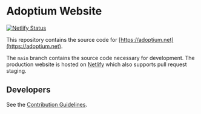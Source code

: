 # Adoptium Website

[![Netlify Status](https://api.netlify.com/api/v1/badges/f06c6c2c-5774-4537-b086-a2b47e2ea644/deploy-status)](https://app.netlify.com/sites/eclipsefdn-adoptium/deploys)

This repository contains the source code for [https://adoptium.net](https://adoptium.net).

The `main` branch contains the source code necessary for development. The production website is hosted on [Netlify](https://app.netlify.com/sites/eclipsefdn-adoptium/deploys) which also supports pull request staging.

## Developers

See the [Contribution Guidelines](CONTRIBUTING.md).
